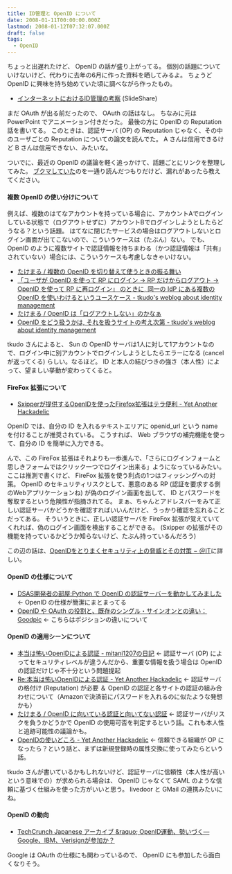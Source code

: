 ```yaml
---
title: ID管理と OpenID について
date: 2008-01-11T00:00:00.000Z
lastmod: 2008-01-12T07:32:07.000Z
draft: false
tags:
  - OpenID
---
```


ちょっと出遅れたけど、 OpenID の話が盛り上がってる。 個別の話題についていけないけど、代わりに去年の6月に作った資料を晒してみるよ。 ちょうど OpenID に興味を持ち始めていた頃に調べながら作ったもの。

* [インターネットにおけるID管理の考察](http://www.slideshare.net/machu/id-management) (SlideShare)

まだ OAuth が出る前だったので、 OAuth の話はなし。 ちなみに元は PowerPoint でアニメーション付きだった。 最後の方に OpenID の Reputation 話を書いてる。 このときは、認証サーバ (OP) の Reputation じゃなく、その中のユーザごとの Reputation についての論文を読んでた。 A さんは信用できるけど B さんは信用できない、みたいな。

ついでに、最近の OpenID の議論を軽く追っかけて、話題ごとにリンクを整理してみた。 [ブクマしていた](http://b.hatena.ne.jp/kmachu/openid/)のを一通り読んだつもりだけど、漏れがあったら教えてください。

#### 複数 OpenID の使い分けについて

例えば、複数のはてなアカウントを持っている場合に、アカウントAでログインしている状態で（ログアウトせずに）アカウントBでログインしようとしたらどうなる？という話題。 はてなに閉じたサービスの場合はログアウトしないとログイン画面が出てこないので、こういうケースは（たぶん）ない。 でも、 OpenID のように複数サイトで認証情報を持ちまわる（かつ認証情報は「共有」されていない）場合には、こういうケースも考慮しなきゃいけない。

* [たけまる / 複数の OpenID を切り替えて使うときの振る舞い](http://teahut.sakura.ne.jp/b/2008-01-04-1.html)
* [「ユーザが OpenID を使って RP にログイン → RP だけからログアウト → OpenID を使って RP に再ログイン」 のときに, 同一の IdP にある複数の OpenID を使いわけるというユースケース - tkudo's weblog about identity management](http://blogs.sun.com/tkudo/entry/switching_openids_in_single_idp)
* [たけまる / OpenID は「ログアウトしない」のかなぁ](http://teahut.sakura.ne.jp/b/2008-01-06-1.html)
* [OpenID をどう扱うかは, それを扱うサイトの考え次第 - tkudo's weblog about identity management](http://blogs.sun.com/tkudo/entry/identity_policy_first_technology_second)

tkudo さんによると、 Sun の OpenID サーバは1人に対して1アカウントなので、ログイン中に別アカウントでログインしようとしたらエラーになる (cancel が返ってくる) らしい。なるほど。 ID と本人の結びつきの強さ（本人性）によって、望ましい挙動が変わってくると。

#### FireFox 拡張について

* [Sxipperが提供するOpenIDを使ったFirefox拡張はテラ便利 - Yet Another Hackadelic](http://d.hatena.ne.jp/ZIGOROu/20080106/1199633445)

OpenID では、自分の ID を入れるテキストエリアに openid\_url という name を付けることが推奨されている。 こうすれば、 Web ブラウザの補完機能を使って、自分の ID を簡単に入力できる。

んで、この FireFox 拡張はそれよりも一歩進んで、「さらにログインフォームと思しきフォームではクリック一つでログイン出来る」ようになっているみたい。 ここは推測で書くけど、 FireFox 拡張を使う利点の1つはフィッシングへの対策。 OpenID のセキュリティリスクとして、悪意のある RP (認証を要求する側のWebアプリケーションね) が偽のログイン画面を出して、 ID とパスワードを奪取するという危険性が指摘されてる。 まぁ、ちゃんとアドレスバーをみて正しい認証サーバかどうかを確認すればいいんだけど、うっかり確認を忘れることだってある。 そういうときに、正しい認証サーバを FireFox 拡張が覚えていてくれれば、偽のログイン画面を検出することができる。 (Sxipper の拡張がその機能を持っているかどうか知らないけど、たぶん持っているんだろう)

この辺の話は、[OpenIDをとりまくセキュリティ上の脅威とその対策 − ＠IT](http://www.atmarkit.co.jp/fsecurity/rensai/openid04/openid02.html)に詳しい。

#### OpenID の仕様について

* [DSAS開発者の部屋:Python で OpenID の認証サーバーを動かしてみました](http://dsas.blog.klab.org/archives/51159109.html) ← OpenID の仕様が簡潔にまとまってる
* [OpenID や OAuth の役割と、既存のシングル・サインオンとの違い：Goodpic](http://www.goodpic.com/mt/archives2/2008/01/openid_oauth.html) ← こちらはポジションの違いについて

#### OpenID の適用シーンについて

* [本当は怖いOpenIDによる認証 - mitani1207の日記](http://d.hatena.ne.jp/mitani1207/20080108) ← 認証サーバ (OP) によってセキュリティレベルが違うんだから、重要な情報を扱う場合は OpenID の認証だけじゃ不十分という問題提起
* [Re:本当は怖いOpenIDによる認証 - Yet Another Hackadelic](http://d.hatena.ne.jp/ZIGOROu/20080109/1199877743) ← 認証サーバの格付け (Reputation) が必要 ＆ OpenID の認証と各サイトの認証の組み合わせについて（Amazonで決済前にパスワードを入れるのに似たような発想かも）
* [たけまる / OpenID に向いている認証と向いてない認証](http://teahut.sakura.ne.jp/b/2008-01-09-1.html) ← 認証サーバがリスクを負うかどうかで OpenID の使用可否を判定するという話。これも本人性と追跡可能性の議論かも。
* [OpenIDの使いどころ - Yet Another Hackadelic](http://d.hatena.ne.jp/ZIGOROu/20080109/1199891320) ← 信頼できる組織が OP になったら？という話と、まずは新規登録時の属性交換に使ってみたらという話。

tkudo さんが書いているかもしれないけど、認証サーバに信頼性（本人性が高いという意味での）が求められる場合は、 OpenID じゃなくて SAML のような信頼に基づく仕組みを使った方がいいと思う。 livedoor と GMail の連携みたいにね。

#### OpenID の動向

* [TechCrunch Japanese アーカイブ \&raquo; OpenID運動、勢いづく—Google、IBM、Verisignが参加か？](http://jp.techcrunch.com/archives/the-openid-train-steams-ahead-google-ibm-and-verisign-said-to-be-joining/)

Google は OAuth の仕様にも関わっているので、 OpenID にも参加したら面白くなりそう。
